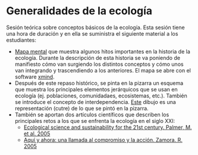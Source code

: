 # Generalidades de la ecología
Sesión teórica sobre conceptos básicos de la ecología. Esta sesión tiene una hora de duración y en ella se suministra el siguiente material a los estudiantes:
+ [Mapa mental](https://github.com/fjbonet/generalidades_ecologia/blob/master/1_historia_ecologia.xmind?raw=true) que muestra algunos hitos importantes en la historia de la ecología. Durante la descripción de esta historia se va poniendo de manifiesto cómo van surgiendo los distintos conceptos y cómo unos van integrando y trascendiendo a los anteriores. El mapa se abre con el software [xmind](https://www.xmind.net/).
+ Después de este repaso histórico, se pinta en la pizarra un esquema que muestra los principales elementos jerárquicos que se usan en ecología (ej. poblaciones, comunidadaes, ecosistemas, etc.). También se introduce el concepto de interdependencia. [Este](https://raw.githubusercontent.com/fjbonet/generalidades_ecologia/master/2_ecologia_interdependencia.png) dibujo es una representación (cutre) de lo que se pintó en la pizarra.
+ También se aportan dos artículos científicos que describen los principales retos a los que se enfrenta la ecología en el siglo XXI:
  + [Ecological science and sustainability for the 21st century. Palmer, M. et al. 2005](https://github.com/fjbonet/generalidades_ecologia/blob/master/3_Palmer_et_al-2005-Frontiers_in_Ecology_and_the_Environment.pdf)
  + [Aquí y ahora: una llamada al compromiso y la acción. Zamora. R. 2005](https://github.com/fjbonet/generalidades_ecologia/blob/master/4_zamora_2005.pdf)
